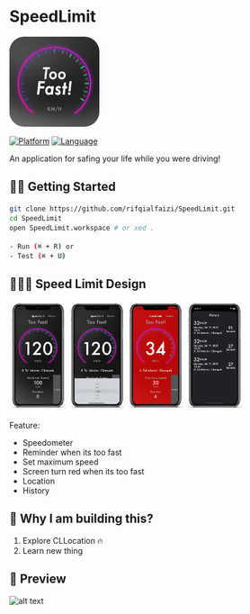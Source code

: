 # SpeedLimit

<img src="./Icon/Icon github.png" alt="alt text" width="160px" height="160px">

[![Platform](http://img.shields.io/badge/platform-ios-blue.svg?style=flat
)](https://developer.apple.com/iphone/index.action)
[![Language](http://img.shields.io/badge/language-swift-brightgreen.svg?style=flat
)](https://developer.apple.com/swift)


An application for safing your life while you were driving!
## 🏃‍♂️ Getting Started

``` bash
git clone https://github.com/rifqialfaizi/SpeedLimit.git
cd SpeedLimit
open SpeedLimit.workspace # or xed .

- Run (⌘ + R) or
- Test (⌘ + U)
```

## 👨🏻‍💻 Speed Limit Design
  <p float="left">
    <img src="./iPhone/iPhone.png" width="20%"/>
    <img src="./iPhone/iPhone Copy 2.png" width="20%"/> 
    <img src="./iPhone/iPhone Copy.png" width="20%"/> 
    <img src="./iPhone/iPhone Copy 4.png" width="20%"/> 
  </p>

Feature: 
- Speedometer 
- Reminder when its too fast
- Set maximum speed
- Screen turn red when its too fast
- Location
- History


## 🎉 Why I am building this?
1. Explore CLLocation 🔥
2. Learn new thing



## 📱 Preview
<img src="./Screen Record/Screen Record.gif" alt="alt text" width="210px" height="408px">
